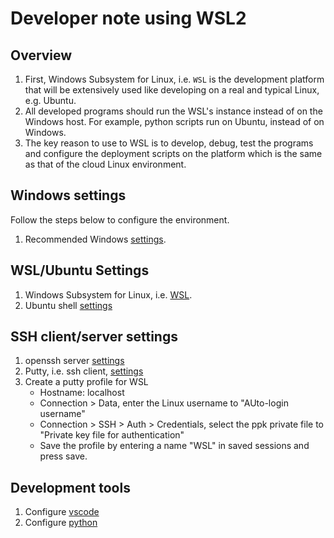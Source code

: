 # Developer note using WSL2

## Overview
1. First, Windows Subsystem for Linux, i.e. `WSL` is the development platform that will be extensively used like developing on a real and typical Linux, e.g. Ubuntu.
2. All developed programs should run the WSL's instance instead of on the Windows host. For example, python scripts run on Ubuntu, instead of on Windows.
3. The key reason to use to WSL is to develop, debug, test the programs and configure the deployment scripts on the platform which is the same as that of the cloud Linux environment.

## Windows settings
Follow the steps below to configure the environment.
1. Recommended Windows [settings](./doc/windows/basic.md).

## WSL/Ubuntu Settings
1. Windows Subsystem for Linux, i.e. [WSL](./doc/windows/wsl.md).
2. Ubuntu shell [settings](./doc/ubuntu/shell.md)

## SSH client/server settings
1. openssh server [settings](./doc/ubuntu/openssh.md)
2. Putty, i.e. ssh client, [settings](./doc/windows/putty.md)
3. Create a putty profile for WSL  
   - Hostname: localhost
   - Connection > Data, enter the Linux username to "AUto-login username"
   - Connection > SSH > Auth > Credentials, select the ppk private file to "Private key file for authentication"
   - Save the profile by entering a name "WSL" in saved sessions and press save.

## Development tools
1. Configure [vscode](./doc/dev/vscode.md)
2. Configure [python](./doc/dev/python.md)